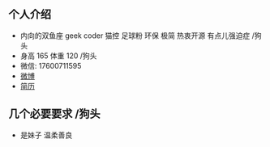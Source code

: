 ## 个人介绍
- 内向的双鱼座 geek coder 猫控 足球粉 环保 极简 热衷开源 有点儿强迫症 /狗头
- 身高 165 体重 120 /狗头
- 微信: 17600711595
- [微博](https://weibo.com/1505824611)
- [简历](https://github.com/hankai17/test/blob/master/resume/template.md)

## 几个必要要求 /狗头
- 是妹子 温柔善良
